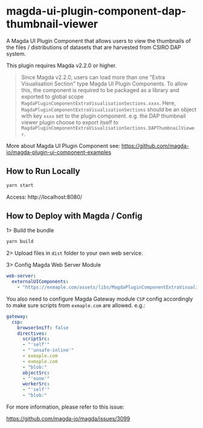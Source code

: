 # magda-ui-plugin-component-dap-thumbnail-viewer

A Magda UI Plugin Component that allows users to view the thumbnails of the files / distributions of datasets that are harvested from CSIRO DAP system.

This plugin requires Magda v2.2.0 or higher.

> Since Magda v2.2.0, users can load more than one "Extra Visualisation Section" type Magda UI Plugin Components. To allow this, the component is required to be packaged as a library and exported to global scope `MagdaPluginComponentExtraVisualisationSections.xxxx`. Here, `MagdaPluginComponentExtraVisualisationSections` should be an object with key `xxxx` set to the plugin component. e.g. the DAP thumbnail viewer plugin choose to export itself to `MagdaPluginComponentExtraVisualisationSections.DAPThumbnailViewer`.


More about Magda UI Plugin Component see: https://github.com/magda-io/magda-plugin-ui-component-examples

## How to Run Locally

```bash
yarn start
```

Access: http://localhost:8080/

## How to Deploy with Magda / Config

1> Build the bundle

```bash
yarn build
```

2> Upload files in `dist` folder to your own web service.

3> Config Magda Web Server Module

```yaml
web-server:
  externalUIComponents:
    - "https://exmaple.com/assets/libs/MagdaPluginComponentExtraVisualisationSections_DAPThumbnailViewer.js"
```

You also need to configure Magda Gateway module `CSP` config accordingly to make sure scripts from `exmaple.com` are allowed. e.g.:

```yaml
gateway:
  csp:
    browserSniff: false
    directives:
      scriptSrc:
      - "'self'"
      - "'unsafe-inline'"
      - exmaple.com
      - exmaple.com
      - "blob:"
      objectSrc:
      - "'none'"
      workerSrc:
      - "'self'"
      - "blob:"
```

For more information, please refer to this issue:

https://github.com/magda-io/magda/issues/3099


